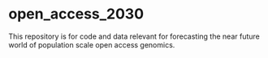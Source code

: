 # open_access_2030
This repository is for code and data relevant for forecasting the near future world of population scale open access genomics.
